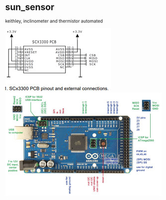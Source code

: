 # sun_sensor
keithley, inclinometer and thermistor automated

![SLC3300](./SCL3300.png)
![Arduino_mega](./Arduino_mega.jpeg)  